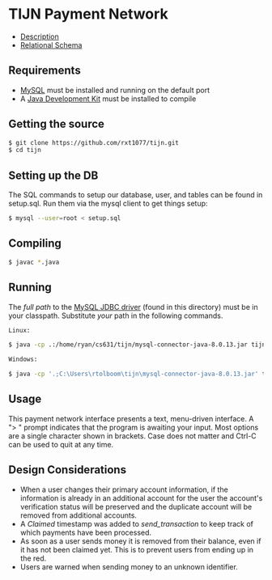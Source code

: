 # TIJN Payment Network

* [Description](docs/description.pdf)
* [Relational Schema](docs/schema.pdf)

## Requirements

* [MySQL](https://mysql.com) must be installed and running on the default port
* A [Java Development Kit](https;//openjdk.java.net) must be installed to compile

## Getting the source

```bash
$ git clone https://github.com/rxt1077/tijn.git
$ cd tijn
```

## Setting up the DB

The SQL commands to setup our database, user, and tables can be found in
setup.sql. Run them via the mysql client to get things setup:

```bash
$ mysql --user=root < setup.sql
```

## Compiling

```bash
$ javac *.java
```

## Running

The *full path* to the
[MySQL JDBC driver](https://dev.mysql.com/downloads/connector/j/) (found in this
directory) must be in your classpath. Substitute *your* path in the following commands.

```bash
Linux:

$ java -cp .:/home/ryan/cs631/tijn/mysql-connector-java-8.0.13.jar tijn

Windows:

$ java -cp '.;C:\Users\rtolboom\tijn\mysql-connector-java-8.0.13.jar' tijn
```

## Usage

This payment network interface presents a text, menu-driven interface. A "> "
prompt indicates that the program is awaiting your input. Most options are
a single character shown in brackets. Case does not matter and Ctrl-C can be
used to quit at any time.

## Design Considerations

* When a user changes their primary account information, if the information
is already in an additional account for the user the account's verification
status will be preserved and the duplicate account will be removed from
additional accounts.
* A *Claimed* timestamp was added to *send_transaction* to keep track of which
payments have been processed.
* As soon as a user sends money it is removed from their balance, even if it
has not been claimed yet. This is to prevent users from ending up in the red.
* Users are warned when sending money to an unknown identifier.
